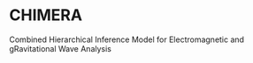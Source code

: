 # CHIMERA
Combined Hierarchical Inference Model for Electromagnetic and gRavitational Wave Analysis
